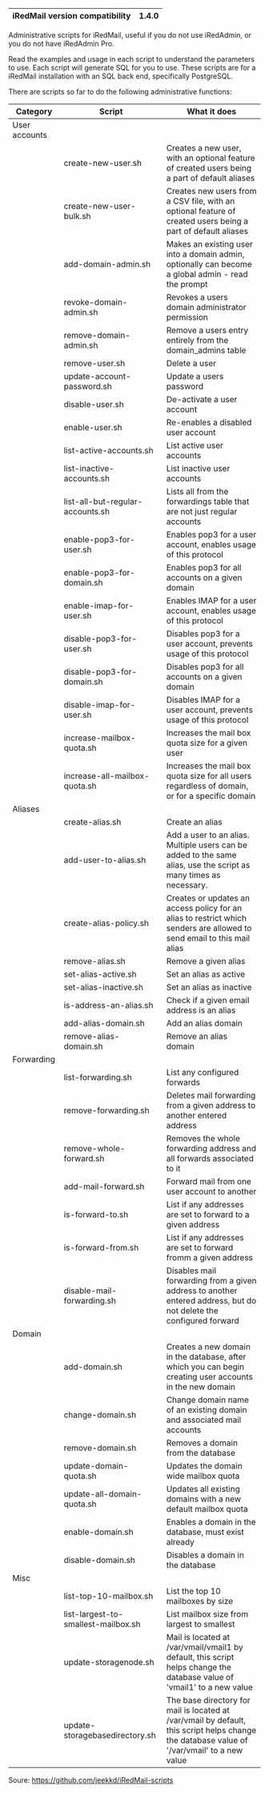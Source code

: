 | iRedMail version compatibility  | 1.4.0 |
| ------------- | ------------- |

Administrative scripts for iRedMail, useful if you do not use iRedAdmin, or you do not have iRedAdmin Pro.

Read the examples and usage in each script to understand the parameters to use. Each script will generate SQL for you to use. These scripts are for a iRedMail installation with an SQL back end, specifically PostgreSQL.

There are scripts so far to do the following administrative functions:

| Category      | Script                              | What it does                                                                                                                                |
| ------------- | ----------------------------------- | ------------------------------------------------------------------------------------------------------------------------------------------- |
| User accounts |                                     |                                                                                                                                             |
|               | create-new-user.sh                  | Creates a new user, with an optional feature of created users being a part of default aliases												|
|               | create-new-user-bulk.sh             | Creates new users from a CSV file, with an optional feature of created users being a part of default aliases								|
|				| add-domain-admin.sh				  | Makes an existing user into a domain admin, optionally can become a global admin - read the prompt										    |																							|
|				| revoke-domain-admin.sh			  | Revokes a users domain administrator permission																								|
|				| remove-domain-admin.sh			  | Remove a users entry entirely from the domain_admins table																					|
|               | remove-user.sh                      | Delete a user                                                                                                                               |
|               | update-account-password.sh          | Update a users password                                                                                                                     |
|               | disable-user.sh                     | De-activate a user account                                                                                                                  |
|               | enable-user.sh                      | Re-enables a disabled user account                                                                                                          |
|               | list-active-accounts.sh             | List active user accounts                                                                                                                   |
|               | list-inactive-accounts.sh           | List inactive user accounts                                                                                                                 |
|               | list-all-but-regular-accounts.sh    | Lists all from the forwardings table that are not just regular accounts                                                                     |
|               | enable-pop3-for-user.sh             | Enables pop3 for a user account, enables usage of this protocol                                                                             |
|               | enable-pop3-for-domain.sh           | Enables pop3 for all accounts on a given domain                                                                                             |
|               | enable-imap-for-user.sh             | Enables IMAP for a user account, enables usage of this protocol                                                                             |
|               | disable-pop3-for-user.sh            | Disables pop3 for a user account, prevents usage of this protocol                                                                           |
|               | disable-pop3-for-domain.sh          | Disables pop3 for all accounts on a given domain                                                                                            |
|               | disable-imap-for-user.sh            | Disables IMAP for a user account, prevents usage of this protocol                                                                           |
|               | increase-mailbox-quota.sh           | Increases the mail box quota size for a given user																							|
|               | increase-all-mailbox-quota.sh       | Increases the mail box quota size for all users regardless of domain, or for a specific domain                                              |
| Aliases       |                                     |                                                                                                                                             |
|               | create-alias.sh                     | Create an alias                                                                                                                             |
|               | add-user-to-alias.sh                | Add a user to an alias. Multiple users can be added to the same alias, use the script as many times as necessary.                           |
|               | create-alias-policy.sh              | Creates or updates an access policy for an alias to restrict which senders are allowed to send email to this mail alias                     |
|               | remove-alias.sh                     | Remove a given alias                                                                                                                        |
|               | set-alias-active.sh                 | Set an alias as active                                                                                                                      |
|               | set-alias-inactive.sh               | Set an alias as inactive                                                                                                                    |
|               | is-address-an-alias.sh              | Check if a given email address is an alias                                                                                                  |
|               | add-alias-domain.sh                 | Add an alias domain                                                                                                                         |
|               | remove-alias-domain.sh              | Remove an alias domain                                                                                                                      |
| Forwarding    |                                     |                                                                                                                                             |
|               | list-forwarding.sh                  | List any configured forwards                                                                                                                |
|               | remove-forwarding.sh                | Deletes mail forwarding from a given address to another entered address                                                                     |
|				| remove-whole-forward.sh			  | Removes the whole forwarding address and all forwards associated to it																		|
|               | add-mail-forward.sh                 | Forward mail from one user account to another                                                                                               |
|               | is-forward-to.sh                    | List if any addresses are set to forward to a given address                                                                                 |
|               | is-forward-from.sh                  | List if any addresses are set to forward fromm a given address                                                                              |
|               | disable-mail-forwarding.sh          | Disables mail forwarding from a given address to another entered address, but do not delete the configured forward                          |
| Domain        |                                     |                                                                                                                                             |
|               | add-domain.sh                       | Creates a new domain in the database, after which you can begin creating user accounts in the new domain                                    |
|               | change-domain.sh                    | Change domain name of an existing domain and associated mail accounts																		|
|               | remove-domain.sh                    | Removes a domain from the database																											|
|               | update-domain-quota.sh              | Updates the domain wide mailbox quota																										|
|               | update-all-domain-quota.sh          | Updates all existing domains with a new default mailbox quota                                                                               |
|               | enable-domain.sh                    | Enables a domain in the database, must exist already                                                                                        |
|               | disable-domain.sh                   | Disables a domain in the database                                                                                                           |
| Misc          |                                     |                                                                                                                                             |
|               | list-top-10-mailbox.sh              | List the top 10 mailboxes by size                                                                                                           |
|               | list-largest-to-smallest-mailbox.sh | List mailbox size from largest to smallest                                                                                                  |
|               | update-storagenode.sh               | Mail is located at /var/vmail/vmail1 by default, this script helps change the database value of 'vmail1' to a new value                     |
|               | update-storagebasedirectory.sh      | The base directory for mail is located at /var/vmail by default, this script helps change the database value of '/var/vmail' to a new value |

Soure: https://github.com/jeekkd/iRedMail-scripts
